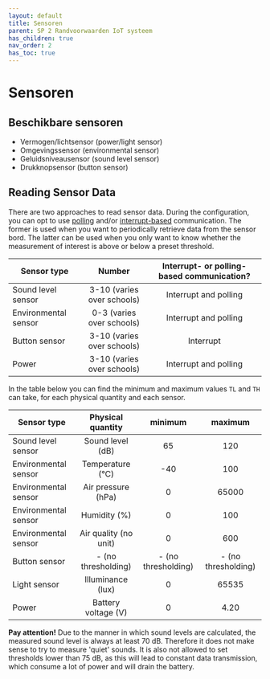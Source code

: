 ```yaml
---
layout: default
title: Sensoren
parent: SP 2 Randvoorwaarden IoT systeem
has_children: true
nav_order: 2
has_toc: true
---
```


# Sensoren

## Beschikbare sensoren
- Vermogen/lichtsensor (power/light sensor)
- Omgevingssensor (environmental sensor)
- Geluidsniveausensor (sound level sensor)
- Drukknopsensor (button sensor)

## Reading Sensor Data
There are two approaches to read sensor data.
During the configuration, you can opt to use [polling](./../../SP4/what-is-polling.md) and/or [interrupt-based](./../../SP4/what-are-thresholds.md) communication.
The former is used when you want to periodically retrieve data from the sensor bord.
The latter can be used when you only want to know whether the measurement of interest is above or below a preset threshold.

| Sensor type   | Number     | Interrupt- or polling-based communication? | 
| ------------- |:-------------:|:-------------:| 
| Sound level sensor     | 3-10 (varies over schools) | Interrupt and polling |
| Environmental sensor      | 0-3 (varies over schools)  |  Interrupt and polling |
| Button sensor | 3-10 (varies over schools)     | Interrupt |
| Power | 3-10 (varies over schools) | Interrupt and polling |

In the table below you can find the minimum and maximum values `TL` and `TH` can take, for each physical quantity and each sensor.

| Sensor type   | Physical quantity     | minimum | maximum |
| ------------- |:-------------:|:-------------:|:-------------:| 
| Sound level sensor     | Sound level (dB) | 65 | 120 |
| Environmental sensor      | Temperature (&deg;C)  | -40  | 100 |
| Environmental sensor      | Air pressure (hPa)  | 0  |	65000 |
| Environmental sensor      |  Humidity (%) | 0  | 100	|
| Environmental sensor      | Air quality (no unit)  | 0  |	600 |
| Button sensor | - (no thresholding)  |  - (no thresholding) | - (no thresholding) |
| Light sensor      | Illuminance (lux) | 0  |	65535 |
| Power      | Battery voltage (V) | 0  |	4.20 |


__Pay attention!__ Due to the manner in which sound levels are calculated, the measured sound level is always at least 70 dB. 
Therefore it does not make sense to try to measure 'quiet' sounds.
It is also not allowed to set thresholds lower than 75 dB, as this will lead to constant data transmission, which consume a lot of power and will drain the battery.

